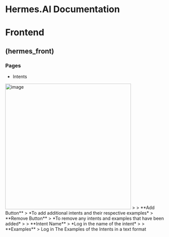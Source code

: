 # Hermes.AI Documentation

# Frontend

## (hermes_front)


### Pages
- Intents
<img width="397" alt="image" src="https://user-images.githubusercontent.com/69317200/187642022-e52abef8-1775-4e95-ae89-7200ca83541c.png">
> 
> **Add Button**
> *To add additional intents and their respective examples*
> **Remove Button**
> *To remove any intents and examples that have been added*
> 
> **Intent Name**
> *Log in the name of the intent*
> 
> **Examples**
> Log in The Examples of the Intents in a text format
